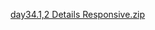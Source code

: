 [day34.1,2 Details Responsive.zip](https://github.com/isa-ahmed/ahmeds/files/6215057/day34.1.2.Details.Responsive.zip)
